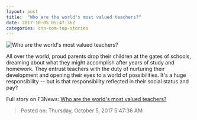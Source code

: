```yaml
---
layout: post
title:  "Who are the world's most valued teachers?"
date: 2017-10-05 05:47:36Z
categories: cnn-com-top-stories
---
```


![Who are the world's most valued teachers?](http://i2.cdn.cnn.com/cnnnext/dam/assets/171004233622-teacher-tease-super-tease.jpg)

All over the world, proud parents drop their children at the gates of schools, dreaming about what they might accomplish after years of study and homework. They entrust teachers with the duty of nurturing their development and opening their eyes to a world of possibilities. It's a huge responsibility -- but is that responsibility reflected in their social status and pay?


Full story on F3News: [Who are the world's most valued teachers?](http://www.f3nws.com/n/BnMZME)

> Posted on: Thursday, October 5, 2017 5:47:36 AM
